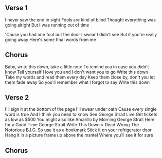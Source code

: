 ## Verse 1
I never saw the end in sight
Fools are kind of blind
Thought everything was going alright
But I was running out of time

'Cause you had one foot out the door
I swear I didn't see
But if you're really going away
Here's some final words from me

## Chorus
Baby, write this down, take a little note
To remind you in case you didn't know
Tell yourself I love you and I don't want you to go
Write this down
Take my words and read them every day
Keep them close by, don't you let them fade away
So you'll remember what I forgot to say
Write this down

## Verse 2
I'll sign it at the bottom of the page
I'll swear under oath
Cause every single word is true
And I think you need to know
See George Strait Live
Get tickets as low as $500
You might also like
Amarillo by Morning
George Strait
Here for a Good Time
George Strait
Write This Down × Dead Wrong
The Notorious B.I.G.
So use it as a bookmark
Stick it on your refrigerator door
Hang it in a picture frame up above the mantel
Where you'll see it for sure

## Chorus